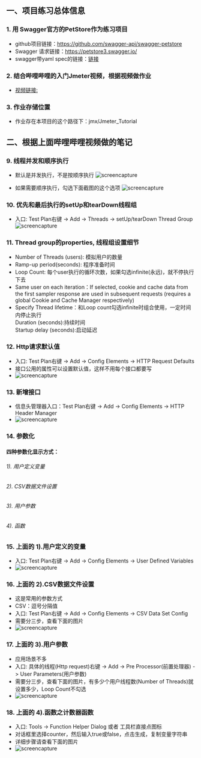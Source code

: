 ## 一、项目练习总体信息
### 1. 用 Swagger官方的PetStore作为练习项目
*   github项目链接：<https://github.com/swagger-api/swagger-petstore>
*   Swagger 请求链接：<https://petstore3.swagger.io/>
*   swagger带yaml spec的链接：[链接](https://editor.swagger.io/?_gl=1*1up9go1*_gcl_au*MTA4MTM0NTMzMi4xNzE2OTkxNjgz&_ga=2.21691827.905501602.1716991681-789075285.1716991681)

### 2. 结合哔哩哔哩的入门Jmeter视频，根据视频做作业
*   [视频链接:](https://www.bilibili.com/video/BV1ty4y1q72g?p=8&spm_id_from=333.880.my_history.page.click) 

### 3. 作业存储位置
*    作业存在本项目的这个路径下：jmx/Jmeter_Tutorial

## 二、根据上面哔哩哔哩视频做的笔记

### 9. 线程并发和顺序执行
*   默认是并发执行，不是按顺序执行
![screencapture](/screencaptures/jmeter/petstore/2.default-concurrent-execution.png "默认是并发执行")

*   如果需要顺序执行，勾选下面截图的这个选项
  ![screencapture](/screencaptures/jmeter/petstore/3.sequence-execution.png "顺序执行执行")

### 10. 优先和最后执行的setUp和tearDown线程组
*   入口: Test Plan右键 -> Add -> Threads -> setUp/tearDown Thread Group
![screencapture](/screencaptures/jmeter/petstore/4.setup-teardown-thread.png "setUp 和 tearDown线程组")

### 11. Thread group的properties, 线程组设置细节
*    Number of Threads (users): 模拟用户的数量
*    Ramp-up period(seconds): 程序准备时间
*    Loop Count: 每个user执行的循环次数，如果勾选infinite(永远)，就不停执行下去
*    Same user on each iteration：If selected, cookie and cache data from the first sampler response are used in subsequent requests (requires a global Cookie and Cache Manager respectively)
*    Specify Thread lifetime：和Loop count勾选infinite时组合使用，一定时间内停止执行<br>
     Duration (seconds):持续时间<br>
     Startup delay (seconds):启动延迟<br>

### 12. Http请求默认值
*   入口: Test Plan右键 -> Add -> Config Elements -> HTTP Request Defaults
*   接口公用的属性可以设置默认值，这样不用每个接口都要写
*   ![screencapture](/screencaptures/jmeter/petstore/5.http-request-default.png "http线程默认值")

### 13. 新增接口
* 信息头管理器入口：Test Plan右键 -> Add -> Config Elements -> HTTP Header Manager
* ![screencapture](/screencaptures/jmeter/petstore/6.http-header-manager.png "http信息头管理器")

### 14. 参数化
#### 四种参数化显示方式：
###### 1). 用户定义变量
###### 2). CSV数据文件设置
###### 3). 用户参数
###### 4). 函数

### 15. 上面的 1).用户定义的变量
*   入口: Test Plan右键 -> Add -> Config Elements -> User Defined Variables
* ![screencapture](/screencaptures/jmeter/petstore/7.user-defined-vairable.png "用户自定义变量")

### 16. 上面的 2).CSV数据文件设置
* 这是常用的参数方式
* CSV：逗号分隔值
* 入口: Test Plan右键 -> Add -> Config Elements -> CSV Data Set Config
* 需要分三步，查看下面的图片
* ![screencapture](/screencaptures/jmeter/petstore/8.csv-data-set.png "CSV数据文件设置")

### 17. 上面的 3).用户参数
* 应用场景不多
* 入口: 具体的线程(Http request)右键 -> Add -> Pre Processor(前置处理器) -> User Parameters(用户参数)
* 需要分三步，查看下面的图片，有多少个用户线程数(Number of Threads)就设置多少，Loop Count不勾选
* ![screencapture](/screencaptures/jmeter/petstore/9.user-parameters.png "用户参数")

### 18. 上面的 4).函数之计数器函数
* 入口: Tools -> Function Helper Dialog 或者 工具栏直接点图标
* 对话框里选择counter，然后输入true或false，点击生成，复制变量字符串
* 详细步骤请查看下面的图片
* ![screencapture](/screencaptures/jmeter/petstore/10.function-helper-counter.png "用户参数")